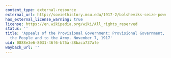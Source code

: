 ```yaml
---
content_type: external-resource
external_url: http://soviethistory.msu.edu/1917-2/bolsheviks-seize-power/bolsheviks-seize-power-texts/appeals-of-the-provisional-government/
has_external_license_warning: true
license: https://en.wikipedia.org/wiki/All_rights_reserved
status: ''
title: 'Appeals of the Provisional Government: Provisional Government, Appeals to
  the People and to the Army. November 7, 1917'
uid: 0888e3e6-8031-46f6-b75a-38baca737afe
wayback_url: ''
---
```

